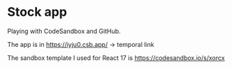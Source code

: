# Stock app

Playing with CodeSandbox and GitHub.

The app is in https://iyju0.csb.app/ -> temporal link

The sandbox template I used for React 17 is https://codesandbox.io/s/xorcx
